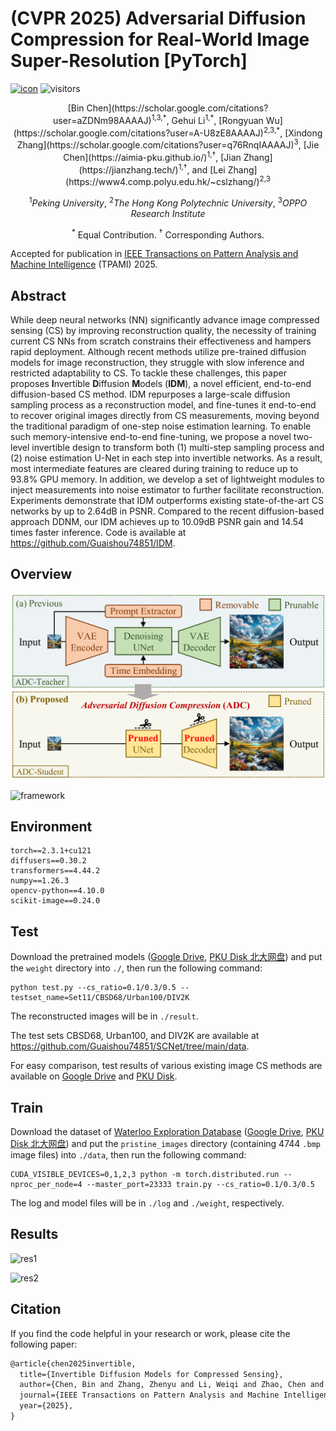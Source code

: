 # (CVPR 2025) Adversarial Diffusion Compression for Real-World Image Super-Resolution [PyTorch]

[![icon](https://img.shields.io/badge/ArXiv-Paper-<COLOR>.svg)](https://arxiv.org/abs/2411.13383) ![visitors](https://visitor-badge.laobi.icu/badge?page_id=Guaishou74851.AdcSR)

<div align="center">
[Bin Chen](https://scholar.google.com/citations?user=aZDNm98AAAAJ)<sup>1,3,*</sup>,
Gehui Li<sup>1,*</sup>,
[Rongyuan Wu](https://scholar.google.com/citations?user=A-U8zE8AAAAJ)<sup>2,3,*</sup>,
[Xindong Zhang](https://scholar.google.com/citations?user=q76RnqIAAAAJ)<sup>3</sup>,
[Jie Chen](https://aimia-pku.github.io/)<sup>1,†</sup>,
[Jian Zhang](https://jianzhang.tech/)<sup>1,†</sup>,
and [Lei Zhang](https://www4.comp.polyu.edu.hk/~cslzhang/)<sup>2,3</sup>

<sup>1</sup>*Peking University*, <sup>2</sup>*The Hong Kong Polytechnic University*, <sup>3</sup>*OPPO Research Institute*

<sup>*</sup> Equal Contribution. <sup>†</sup> Corresponding Authors.

</div>

Accepted for publication in [IEEE Transactions on Pattern Analysis and Machine Intelligence](https://ieeexplore.ieee.org/xpl/RecentIssue.jsp?punumber=34) (TPAMI) 2025.

## Abstract

While deep neural networks (NN) significantly advance image compressed sensing (CS) by improving reconstruction quality, the necessity of training current CS NNs from scratch constrains their effectiveness and hampers rapid deployment. Although recent methods utilize pre-trained diffusion models for image reconstruction, they struggle with slow inference and restricted adaptability to CS. To tackle these challenges, this paper proposes **I**nvertible **D**iffusion **M**odels (**IDM**), a novel efficient, end-to-end diffusion-based CS method. IDM repurposes a large-scale diffusion sampling process as a reconstruction model, and fine-tunes it end-to-end to recover original images directly from CS measurements, moving beyond the traditional paradigm of one-step noise estimation learning. To enable such memory-intensive end-to-end fine-tuning, we propose a novel two-level invertible design to transform both (1) multi-step sampling process and (2) noise estimation U-Net in each step into invertible networks. As a result, most intermediate features are cleared during training to reduce up to 93.8% GPU memory. In addition, we develop a set of lightweight modules to inject measurements into noise estimator to further facilitate reconstruction. Experiments demonstrate that IDM outperforms existing state-of-the-art CS networks by up to 2.64dB in PSNR. Compared to the recent diffusion-based approach DDNM, our IDM achieves up to 10.09dB PSNR gain and 14.54 times faster inference. Code is available at https://github.com/Guaishou74851/IDM.

## Overview

![teaser](figs/teaser.png)

![framework](figs/framework.png)

## Environment

```shell
torch==2.3.1+cu121
diffusers==0.30.2
transformers==4.44.2
numpy==1.26.3
opencv-python==4.10.0
scikit-image==0.24.0
```

## Test

Download the pretrained models ([Google Drive](https://drive.google.com/file/d/1UzUg0lFqwWfmeXi8gqAOeQA3yt4HpPNy/view?usp=sharing), [PKU Disk 北大网盘](https://disk.pku.edu.cn/link/AA0B0294E9BCF64185B677BDF0951A7D54)) and put the `weight` directory into `./`, then run the following command:

```shell
python test.py --cs_ratio=0.1/0.3/0.5 --testset_name=Set11/CBSD68/Urban100/DIV2K
```

The reconstructed images will be in `./result`.

The test sets CBSD68, Urban100, and DIV2K are available at https://github.com/Guaishou74851/SCNet/tree/main/data.

For easy comparison, test results of various existing image CS methods are available on [Google Drive](https://drive.google.com/drive/folders/1Lif_7N_bCyILFLac5JcOtJ9cWpGBNVCd) and [PKU Disk](https://disk.pku.edu.cn/link/AA1C2D8A08050744449CBFCAB51A846B2D).

## Train

Download the dataset of [Waterloo Exploration Database](https://kedema.org/project/exploration/index.html) ([Google Drive](https://drive.google.com/file/d/1TOg7BZE1XsJ7l2VzMoqFRAETk7OLcv75/view?usp=drive_link), [PKU Disk 北大网盘](https://disk.pku.edu.cn/link/AAD0DCBBD65D744526921B334ED2AB4F76)) and put the `pristine_images` directory (containing 4744 `.bmp` image files) into `./data`, then run the following command:

```shell
CUDA_VISIBLE_DEVICES=0,1,2,3 python -m torch.distributed.run --nproc_per_node=4 --master_port=23333 train.py --cs_ratio=0.1/0.3/0.5
```

The log and model files will be in `./log` and `./weight`, respectively.

## Results

![res1](figs/res1.png)

![res2](figs/res2.png)

## Citation

If you find the code helpful in your research or work, please cite the following paper:

```latex
@article{chen2025invertible,
  title={Invertible Diffusion Models for Compressed Sensing},
  author={Chen, Bin and Zhang, Zhenyu and Li, Weiqi and Zhao, Chen and Yu, Jiwen and Zhao, Shijie and Chen, Jie and Zhang, Jian},
  journal={IEEE Transactions on Pattern Analysis and Machine Intelligence},
  year={2025},
}
```
